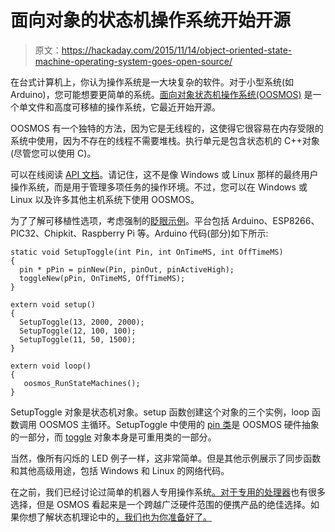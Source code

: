 # 面向对象的状态机操作系统开始开源

> 原文：<https://hackaday.com/2015/11/14/object-oriented-state-machine-operating-system-goes-open-source/>

在台式计算机上，你认为操作系统是一大块复杂的软件。对于小型系统(如 Arduino)，您可能想要更简单的系统。[面向对象状态机操作系统(OOSMOS)](http://oosmos.com/) 是一个单文件和高度可移植的操作系统，它最近开始开源。

OOSMOS 有一个独特的方法，因为它是无线程的，这使得它很容易在内存受限的系统中使用，因为不存在的线程不需要堆栈。执行单元是包含状态机的 C++对象(尽管您可以使用 C)。

可以在线阅读 [API 文档](http://oosmos.com/api)。请记住，这不是像 Windows 或 Linux 那样的最终用户操作系统，而是用于管理多项任务的操作环境。不过，您可以在 Windows 或 Linux 以及许多其他主机系统下使用 OOSMOS。

为了了解可移植性选项，考虑强制的[眨眼示例](http://oosmos.com/examples/blink)。平台包括 Arduino、ESP8266、PIC32、Chipkit、Raspberry Pi 等。Arduino 代码(部分)如下所示:

```
static void SetupToggle(int Pin, int OnTimeMS, int OffTimeMS)
{
  pin * pPin = pinNew(Pin, pinOut, pinActiveHigh);
  toggleNew(pPin, OnTimeMS, OffTimeMS);
}

extern void setup()
{
  SetupToggle(13, 2000, 2000);
  SetupToggle(12, 100, 100);
  SetupToggle(11, 50, 1500);
}

extern void loop()
{
   oosmos_RunStateMachines();
}

```

SetupToggle 对象是状态机对象。setup 函数创建这个对象的三个实例，loop 函数调用 OOSMOS 主循环。SetupToggle 中使用的 [pin 类](http://oosmos.com/classes#id_The_Pin_Class_'pin')是 OOSMOS 硬件抽象的一部分，而 [toggle](http://oosmos.com/classes#id_The_Toggle_Class_'toggle') 对象本身是可重用类的一部分。

当然，像所有闪烁的 LED 例子一样，这非常简单。但是其他示例展示了同步函数和其他高级用途，包括 Windows 和 Linux 的网络代码。

在之前，我们已经讨论过简单的机器人专用操作系统[。对于](http://hackaday.com/2014/01/29/the-robot-operating-system-ros-101/)[专用的处理器](http://hackaday.com/2015/04/17/energia-multitasking-uses-rtos-on-msp432/)也有很多选择，但是 OSMOS 看起来是一个跨越广泛硬件范围的便携产品的绝佳选择。如果你想了解状态机理论中的[，我们也为你准备好了。](http://hackaday.com/2015/08/13/becoming-a-state-machine-design-mastermind/)